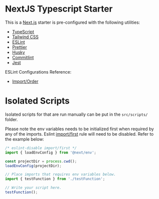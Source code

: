 # NextJS Typescript Starter

This is a [Next.js](https://nextjs.org/) starter is pre-configured with the following utilities:

- [TypeScript](https://www.typescriptlang.org/)
- [Tailwind CSS](https://tailwindcss.com/)
- [ESLint](https://eslint.org/)
- [Prettier](https://prettier.io)
- [Husky](https://typicode.github.io/husky/)
- [Commitlint](https://commitlint.js.org/)
- [Jest](https://jestjs.io)

ESLint Configurations Reference:

- [Import/Order](https://github.com/import-js/eslint-plugin-import/blob/v2.26.0/docs/rules/order.md)

# Isolated Scripts

Isolated scripts for that are run manually can be put in the `src/scripts/` folder.

Please note the env variables needs to be initialized first when required by any of the imports. Eslint [import/first](https://github.com/import-js/eslint-plugin-import/blob/main/docs/rules/first.md) rule will need to be disabled. Refer to the example below:

```ts
/* eslint-disable import/first */
import { loadEnvConfig } from '@next/env';

const projectDir = process.cwd();
loadEnvConfig(projectDir);

// Place imports that requires env variables below.
import { testFunction } from './testFunction';

// Write your script here.
testFunction();
```
